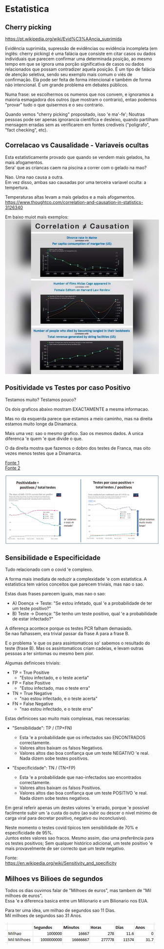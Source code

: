 
# Estatistica





## Cherry picking

<https://pt.wikipedia.org/wiki/Evid%C3%AAncia_suprimida>

Evidência suprimida, supressão de evidências ou evidência incompleta (em inglês: cherry picking) 
é uma falácia que consiste em citar casos ou dados individuais que parecem confirmar uma determinada 
posição, ao mesmo tempo em que se ignora uma porção significativa de casos ou dados relacionados 
que possam contradizer aquela posição. É um tipo de falácia de atenção seletiva, sendo seu 
exemplo mais comum o viés de confirmação. Ela pode ser feita de forma intencional e 
também de forma não intencional. É um grande problema em debates públicos.

Numa frase: se escolhermos os numeros que nos convem, e ignoramos a maioria esmagadora dos outros (que mostram o contrario), 
entao podemos "provar" tudo o que quisermos e o seu contrario.


Quando vemos "cherry picking" propositado, isso 'e ma'-fe';
Noutras pessoas pode ser apenas ignorancia cientifica e desleixo, quando partilham mensagem erradas sem as verificarem em fontes crediveis ("poligrafo", "fact checking", etc).

## Correlacao vs Causalidade - Variaveis ocultas

Esta estatisticamente provado que quando se vendem mais gelados, ha mais afogamentos.  
Sera' que as criancas caem na piscina a correr com o gelado na mao?

Nao. Uma nao causa a outra.  
Em vez disso, ambas sao causadas por uma terceira variavel oculta: a tempertura.

Temperaturas altas levam a mais gelados e a mais afogamentos.
<https://www.thoughtco.com/correlation-and-causation-in-statistics-3126340>

Em baixo muiot mais exemplos:
![ ](img/correlation_examples.jpg)


## Positividade vs Testes por caso Positivo

Testamos muito? Testamos pouco?

Os dois graficos abaixo mostram EXACTAMENTE a mesma informacao.

Mas no da esquerda parece que estamos a meio caminho, mas na direita estamos muito longe da Dinamarca.

Mais uma vez: sao o mesmo grafico. Sao os mesmos dados. A unica diferenca 'e quem 'e que divide o que.

O da direita mostra que fazemos o dobro dos testes de Franca, mas oito vezes menos testes que a Dinamarca.

[Fonte 1](https://ourworldindata.org/explorers/coronavirus-data-explorer?zoomToSelection=true&time=390..408&pickerSort=asc&pickerMetric=location&Metric=Share+of+positive+tests&Interval=7-day+rolling+average&Relative+to+Population=true&Align+outbreaks=false&country=PRT~DNK~FRA)  
[Fonte 2](https://ourworldindata.org/explorers/coronavirus-data-explorer?zoomToSelection=true&time=390..408&pickerSort=asc&pickerMetric=location&Metric=Tests+per+confirmed+case&Interval=7-day+rolling+average&Relative+to+Population=true&Align+outbreaks=false&country=PRT~DNK~FRA)  

![ ](img/positividade_vs_testes_por_positivo.jpg)    
    
## Sensibilidade e Especificidade
    
Tudo relacionado com o covid 'e complexo. 

A forma mais imediata de reduzir a complexidade 'e com estatística.
A estatística tem vários conceitos que parecem triviais, mas nao o sao.

Estas duas frases parecem iguais, mas nao o sao:

* A) Doença -> Teste:  "Se estou infetado, qual 'e a probabilidade de ter um teste positivo?"
* B) Teste -> Doença: "Se tenho um teste positivo, qual 'e a probabilidade de estar infectado?"

A diferença acontece porque os testes PCR falham demasiado.  
Se nao falhassem, era trivial passar da frase A para a frase B.

E o problema 'e que os para assintomaticos so' sabemos o resultado do teste (frase B). Mas os assintomaticos criam cadeias, e levam outras pessoas a ter sintomas ou mesmo bem pior.

Algumas definicoes triviais:

* TP = True Positive
  * "Estou infectado, e o teste acerta"
* FP = False Positive
  * "Estou infectado, mas o teste erra"  
* TN = True Negative
  * "nao estou infectado, e o teste acerta"  
* FN = False Negative
  * "nao estou infectado, e o teste erra"  

Estas definicoes sao muito mais complexas, mas necessarias:

* "Sensibilidade": TP / (TP+FN)
  * Esta 'e a probabilidade que os infectados sao ENCONTRADOS correctamente. 
  * Valores altos baixam os falsos Negativos.
  * Valores altos dao boa confiança que um teste NEGATIVO 'e real. Nada dizem sobe testes positivos.
  
* "Especificidade": TN / (TN+FP)
  * Esta 'e a probabilidade que nao-infectados sao encontrados correctamente.
  * Valores altos baixam os falsos Positivos.
  * Valores altos dao boa confiança que um teste POSITIVO 'e real. Nada dizem sobe testes negativos.
  
Em geral referir apenas um destes valores 'e errado, porque 'e possível facilmente subir um 'a custa do outro (ao subir ou descer o nível mínimo de carga viral para decretar positivo, negativo ou inconclusivo).

Neste momento o testes covid típicos tem sensibilidade de 70% e especificidade de 95%.  
Juntos estes valores sao fracos. Mesmo assim, dao uma preferência para os testes positivos; 
Sem qualquer histórico adicional, um teste positivo 'e mais provavelmente de ser correcto que um teste negativo.
 
Fonte:  
<https://en.wikipedia.org/wiki/Sensitivity_and_specificity>


## Milhoes vs Bilioes de segundos


Todos os dias ouvimos falar de "Milhoes de euros", mas tambem de "Mil milhoes de euros".  
Essa 'e a diferenca basica entre um Milionario e um Bilionario nos EUA.

Para ter uma idea, um milhao de segundos sao 11 Dias.  
Mil milhoes de segundos sao 31 Anos.


![](img/millions_vs_billions.jpg)



 